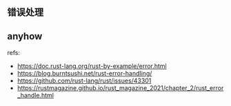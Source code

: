 ## 错误处理


## anyhow

refs:
* https://doc.rust-lang.org/rust-by-example/error.html
* https://blog.burntsushi.net/rust-error-handling/
* https://github.com/rust-lang/rust/issues/43301
* https://rustmagazine.github.io/rust_magazine_2021/chapter_2/rust_error_handle.html
